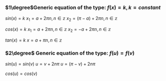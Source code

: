 ###  $1\degree$Generic equation of the type: $f(x) = k, k = constant$

$sin (x) = k$
$x_1 = a + 2\pi n, n \in \mathbb{z}$
$x_2 = (\pi - a) + 2\pi n, n \in \mathbb{z}$ 

$cos(x) = k$ 
$x_1 = a + 2\pi n, n \in \mathbb{z}$
$x_2 = -a + 2\pi n, n \in \mathbb{z}$

$tan(x) = k$
$x = a + \pi n, n \in \mathbb{z}$

### $2\degree$ Generic equation of the type: $f(u) = f(v)$

$sin (u) = sin(v)$
$u = v + 2n\pi$
$u = (\pi - v) + 2n\pi$

$cos(u) = cos(v)$


